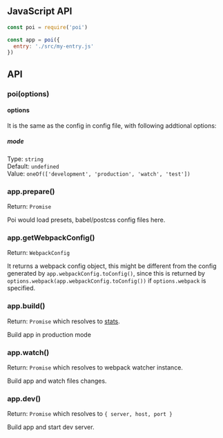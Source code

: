 ## JavaScript API

```js
const poi = require('poi')

const app = poi({
  entry: './src/my-entry.js'
})
```

## API

### poi(options)

#### options

It is the same as the config in config file, with following addtional options:

##### mode

Type: `string`<br>
Default: `undefined`<br>
Value: `oneOf(['development', 'production', 'watch', 'test'])`

### app.prepare()

Return: `Promise`

Poi would load presets, babel/postcss config files here.

### app.getWebpackConfig()

Return: `WebpackConfig`

It returns a webpack config object, this might be different from the config generated by `app.webpackConfig.toConfig()`, since this is returned by `options.webpack(app.webpackConfig.toConfig())` if `options.webpack` is specified.

### app.build()

Return: `Promise` which resolves to [stats](https://webpack.js.org/api/node/#stats-object).

Build app in production mode

### app.watch()

Return: `Promise` which resolves to webpack watcher instance.

Build app and watch files changes.

### app.dev()

Return: `Promise` which resolves to `{ server, host, port }`

Build app and start dev server.
